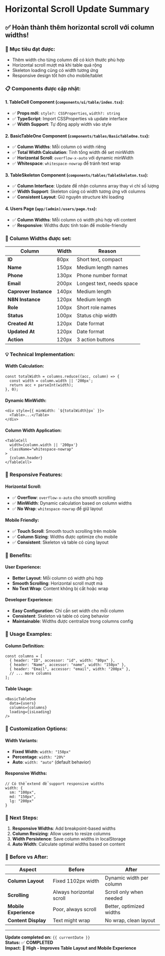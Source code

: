 # Horizontal Scroll Update Summary

## ✅ **Hoàn thành thêm horizontal scroll với column widths!**

### 🎯 **Mục tiêu đạt được:**
- Thêm width cho từng column để có kích thước phù hợp
- Horizontal scroll mượt mà khi table quá rộng
- Skeleton loading cũng có width tương ứng
- Responsive design tốt hơn cho mobile/tablet

### 📋 **Components được cập nhật:**

#### **1. TableCell Component (`components/ui/table/index.tsx`):**
- ✅ **Props mới**: `style?: CSSProperties`, `width?: string`
- ✅ **TypeScript**: Import CSSProperties và update interface
- ✅ **Width Support**: Tự động apply width vào style

#### **2. BasicTableOne Component (`components/tables/BasicTableOne.tsx`):**
- ✅ **Column Widths**: Mỗi column có width riêng
- ✅ **Total Width Calculation**: Tính tổng width để set minWidth
- ✅ **Horizontal Scroll**: `overflow-x-auto` với dynamic minWidth
- ✅ **Whitespace**: `whitespace-nowrap` để tránh text wrap

#### **3. TableSkeleton Component (`components/tables/TableSkeleton.tsx`):**
- ✅ **Column Interface**: Update để nhận columns array thay vì chỉ số lượng
- ✅ **Width Support**: Skeleton cũng có width tương ứng với columns
- ✅ **Consistent Layout**: Giữ nguyên structure khi loading

#### **4. Users Page (`app/(admin)/users/page.tsx`):**
- ✅ **Column Widths**: Mỗi column có width phù hợp với content
- ✅ **Responsive**: Widths được tính toán để mobile-friendly

### 🎨 **Column Widths được set:**

| Column | Width | Reason |
|--------|-------|---------|
| **ID** | 80px | Short text, compact |
| **Name** | 150px | Medium length names |
| **Phone** | 130px | Phone number format |
| **Email** | 200px | Longest text, needs space |
| **Caprover Instance** | 140px | Medium length |
| **N8N Instance** | 120px | Medium length |
| **Role** | 100px | Short role names |
| **Status** | 100px | Status chip width |
| **Created At** | 120px | Date format |
| **Updated At** | 120px | Date format |
| **Action** | 120px | 3 action buttons |

### 💡 **Technical Implementation:**

#### **Width Calculation:**
```tsx
const totalWidth = columns.reduce((acc, column) => {
  const width = column.width || '200px';
  return acc + parseInt(width);
}, 0);
```

#### **Dynamic MinWidth:**
```tsx
<div style={{ minWidth: `${totalWidth}px` }}>
  <Table>...</Table>
</div>
```

#### **Column Width Application:**
```tsx
<TableCell
  width={column.width || '200px'}
  className="whitespace-nowrap"
>
  {column.header}
</TableCell>
```

### 📱 **Responsive Features:**

#### **Horizontal Scroll:**
- ✅ **Overflow**: `overflow-x-auto` cho smooth scrolling
- ✅ **MinWidth**: Dynamic calculation based on column widths
- ✅ **No Wrap**: `whitespace-nowrap` để giữ layout

#### **Mobile Friendly:**
- ✅ **Touch Scroll**: Smooth touch scrolling trên mobile
- ✅ **Column Sizing**: Widths được optimize cho mobile
- ✅ **Consistent**: Skeleton và table có cùng layout

### 🎯 **Benefits:**

#### **User Experience:**
- **Better Layout**: Mỗi column có width phù hợp
- **Smooth Scrolling**: Horizontal scroll mượt mà
- **No Text Wrap**: Content không bị cắt hoặc wrap

#### **Developer Experience:**
- **Easy Configuration**: Chỉ cần set width cho mỗi column
- **Consistent**: Skeleton và table có cùng behavior
- **Maintainable**: Widths được centralize trong columns config

### 🚀 **Usage Examples:**

#### **Column Definition:**
```tsx
const columns = [
  { header: "ID", accessor: "id", width: "80px" },
  { header: "Name", accessor: "name", width: "150px" },
  { header: "Email", accessor: "email", width: "200px" },
  // ... more columns
];
```

#### **Table Usage:**
```tsx
<BasicTableOne 
  data={users} 
  columns={columns} 
  loading={isLoading} 
/>
```

### 🔧 **Customization Options:**

#### **Width Variants:**
- **Fixed Width**: `width: "150px"`
- **Percentage**: `width: "20%"`
- **Auto**: `width: "auto"` (default behavior)

#### **Responsive Widths:**
```tsx
// Có thể extend để support responsive widths
width: {
  sm: "100px",
  md: "150px", 
  lg: "200px"
}
```

### 🎯 **Next Steps:**
1. **Responsive Widths**: Add breakpoint-based widths
2. **Column Resizing**: Allow users to resize columns
3. **Width Persistence**: Save column widths in localStorage
4. **Auto Width**: Calculate optimal widths based on content

### 🔄 **Before vs After:**

| Aspect | Before | After |
|--------|--------|-------|
| **Column Layout** | Fixed 1102px width | Dynamic width per column |
| **Scrolling** | Always horizontal scroll | Scroll only when needed |
| **Mobile Experience** | Poor, always scroll | Better, optimized widths |
| **Content Display** | Text might wrap | No wrap, clean layout |

---
**Update completed on:** `{{ currentDate }}`  
**Status:** ✅ **COMPLETED**  
**Impact:** 🎯 **High - Improves Table Layout and Mobile Experience**
